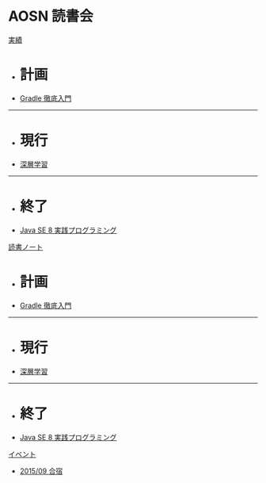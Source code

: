 # AOSN 読書会

[実績]()

 * # 計画
 * [Gradle 徹底入門](/workshop/3-gradle.md)
 - - - -
 * # 現行
 * [深層学習](/workshop/2-deeplearning.md)
 - - - -
 * # 終了
 * [Java SE 8 実践プログラミング](/workshop/1-java8.md)

[読書ノート]()

 * # 計画
 * [Gradle 徹底入門](/note/3-gradle.md)
 - - - -
 * # 現行
 * [深層学習](/note/2-deeplearning.md)
 - - - -
 * # 終了
 * [Java SE 8 実践プログラミング](/note/1-java8.md)

[イベント]()

 * [2015/09 合宿](/event/1-0913camp.md)


